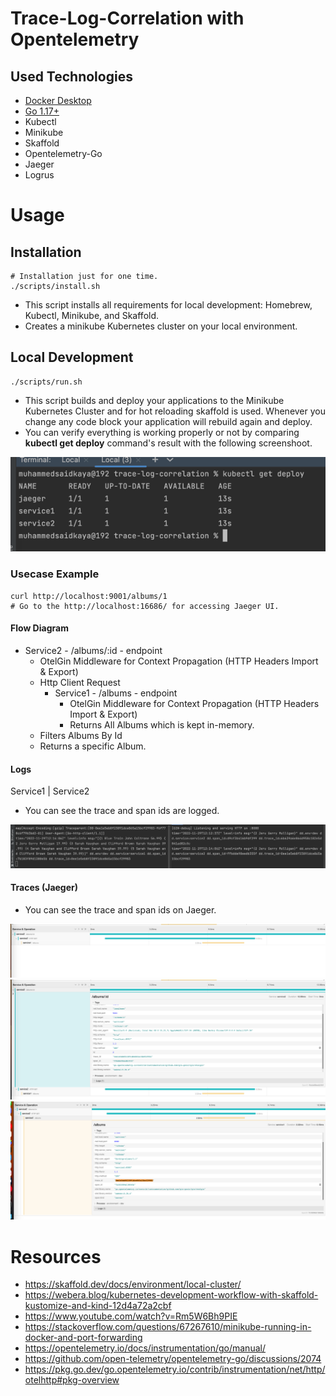 
# Trace-Log-Correlation with Opentelemetry

## Used Technologies

* [Docker Desktop](https://www.docker.com/products/docker-desktop/)
* [Go 1.17+](https://go.dev/doc/install)
* Kubectl
* Minikube
* Skaffold
* Opentelemetry-Go
* Jaeger
* Logrus


# Usage

## Installation

```
# Installation just for one time.
./scripts/install.sh
```

* This script installs all requirements for local development: Homebrew, Kubectl, Minikube, and Skaffold.
* Creates a minikube Kubernetes cluster on your local environment.
## Local Development

```
./scripts/run.sh
```

* This script builds and deploy your applications to the Minikube Kubernetes Cluster and for hot reloading skaffold is used. Whenever you change any code block your application will rebuild again and deploy.
* You can verify everything is working properly or not by comparing **kubectl get deploy** command's result with the following screenshoot.

![kubectl.png](assets/kubectl.png)

### Usecase Example

```
curl http://localhost:9001/albums/1
# Go to the http://localhost:16686/ for accessing Jaeger UI.
```

#### Flow Diagram

* Service2 - /albums/:id - endpoint
  * OtelGin Middleware for Context Propagation (HTTP Headers Import & Export)
  * Http Client Request 
    * Service1 - /albums - endpoint
      * OtelGin Middleware for Context Propagation (HTTP Headers Import & Export)
      * Returns All Albums which is kept in-memory.
  * Filters Albums By Id
  * Returns a specific Album.

#### Logs

Service1 | Service2

* You can see the trace and span ids are logged.

![img.png](assets/img.png)

#### Traces (Jaeger)

* You can see the trace and span ids on Jaeger.

![img_1.png](assets/img_1.png)
![img_2.png](assets/img_2.png)
![img_3.png](assets/img_3.png)


# Resources

* https://skaffold.dev/docs/environment/local-cluster/
* https://webera.blog/kubernetes-development-workflow-with-skaffold-kustomize-and-kind-12d4a72a2cbf
* https://www.youtube.com/watch?v=Rm5W6Bh9PIE
* https://stackoverflow.com/questions/67267610/minikube-running-in-docker-and-port-forwarding
* https://opentelemetry.io/docs/instrumentation/go/manual/
* https://github.com/open-telemetry/opentelemetry-go/discussions/2074
* https://pkg.go.dev/go.opentelemetry.io/contrib/instrumentation/net/http/otelhttp#pkg-overview